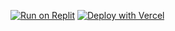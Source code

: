 [![Run on Replit](https://raw.githubusercontent.com/BinBashBanana/deploy-buttons/master/buttons/remade/replit.svg)](https://replit.com/github/galaxy4627/incognito-fixed)
[![Deploy with Vercel](https://vercel.com/button)](https://vercel.com/new/clone?repository-url=https://github.com/galaxy4627/incognito-fixed)
